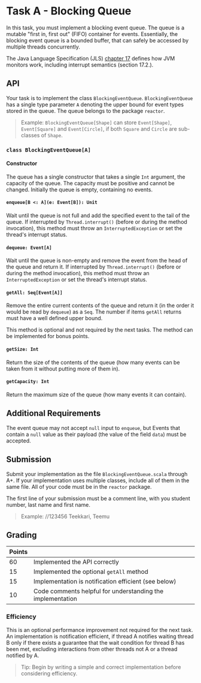# Task A - Blocking Queue

In this task, you must implement a blocking event queue. The queue is a mutable "first in, first out" (FIFO) container for events. Essentially, the blocking event queue is a bounded buffer, that can safely be accessed by multiple threads concurrently.

The Java Language Specification (JLS) [chapter 17](https://docs.oracle.com/javase/specs/jls/se11/html/jls-17.html) defines how JVM monitors work, including interrupt semantics (section 17.2.).

## API

Your task is to implement the class `BlockingEventQueue`. `BlockingEventQueue` has a single type parameter `A` denoting the upper bound for event types stored in the queue. The queue belongs to the package `reactor`.

> Example: `BlockingEventQueue[Shape]` can store `Event[Shape]`, `Event[Square]` and `Event[Circle]`, if both `Square` and `Circle` are sub-classes of `Shape`.

### `class BlockingEventQueue[A]`

#### Constructor

The queue has a single constructor that takes a single `Int` argument, the capacity of the queue. The capacity must be positive and cannot be changed. Initially the queue is empty, containing no events.

#### `enqueue[B <: A](e: Event[B]): Unit`

Wait until the queue is not full and add the specified event to the tail of the queue. If interrupted by `Thread.interrupt()` (before or during the method invocation), this method must throw an `InterruptedException` or set the thread's interrupt status.

#### `dequeue: Event[A]`

Wait until the queue is non-empty and remove the event from the head of the queue and return it. If interrupted by `Thread.interrupt()` (before or during the method invocation), this method must throw an `InterruptedException` or set the thread's interrupt status.

#### `getAll: Seq[Event[A]]`

Remove the entire current contents of the queue and return it (in the order it would be read by `dequeue`) as a `Seq`. The number if items `getAll` returns must have a well defined upper bound.

This method is optional and not required by the next tasks. The method can be implemented for bonus points.

#### `getSize: Int`

Return the size of the contents of the queue (how many events can be taken from it without putting more of them in).

#### `getCapacity: Int`

Return the maximum size of the queue (how many events it can contain).

## Additional Requirements

The event queue may not accept `null` input to `enqueue`, but Events that contain a `null` value as their payload (the value of the field `data`) must be accepted.

## Submission

Submit your implementation as the file `BlockingEventQueue.scala` through A+. If your implementation uses multiple classes, include all of them in the same file. All of your code must be in the `reactor` package.

The first line of your submission must be a comment line, with you student number, last name and first name.

> Example: //123456 Teekkari, Teemu

## Grading

| Points |        |
| ------ | ------ |
| 60     | Implemented the API correctly |
| 15     | Implemented the optional `getAll` method |
| 15     | Implementation is notification efficient (see below) |
| 10     | Code comments helpful for understanding the implementation |

### Efficiency

This is an optional performance improvement not required for the next task. An implementation is notification efficient, if thread A notifies waiting thread B only if there exists a guarantee that the wait condition for thread B has been met, excluding interactions from other threads not A or a thread notified by A.

> Tip: Begin by writing a simple and correct implementation before considering efficiency.
